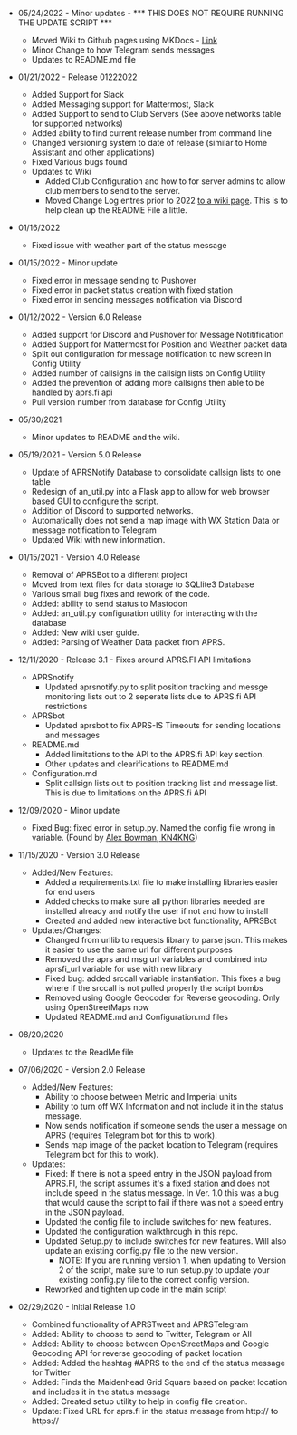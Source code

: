 * 05/24/2022 - Minor updates - *** THIS DOES NOT REQUIRE RUNNING THE UPDATE SCRIPT ***
    * Moved Wiki to Github pages using MKDocs - [Link](https://n8acl.github.io/aprsnotify)
    * Minor Change to how Telegram sends messages
    * Updates to README.md file

* 01/21/2022 - Release 01222022
    - Added Support for Slack
    - Added Messaging support for Mattermost, Slack
    - Added Support to send to Club Servers (See above networks table for supported networks)
    - Added ability to find current release number from command line
    - Changed versioning system to date of release (similar to Home Assistant and other applications)
    - Fixed Various bugs found
    - Updates to Wiki
      - Added Club Configuration and how to for server admins to allow club members to send to the server.
      - Moved Change Log entres prior to 2022 [to a wiki page](https://n8acl.github.io/n8acl/aprsnotify). This is to help clean up the README File a little.

* 01/16/2022
    - Fixed issue with weather part of the status message

* 01/15/2022 - Minor update
    - Fixed error in message sending to Pushover
    - Fixed error in packet status creation with fixed station
    - Fixed error in sending messages notification via Discord

* 01/12/2022 - Version 6.0 Release
    - Added support for Discord and Pushover for Message Notitification
    - Added Support for Mattermost for Position and Weather packet data
    - Split out configuration for message notification to new screen in Config Utility
    - Added number of callsigns in the callsign lists on Config Utility
    - Added the prevention of adding more callsigns then able to be handled by aprs.fi api
    - Pull version number from database for Config Utility

* 05/30/2021
    - Minor updates to README and the wiki. 

* 05/19/2021 - Version 5.0 Release
    - Update of APRSNotify Database to consolidate callsign lists to one table
    - Redesign of an_util.py into a Flask app to allow for web browser based GUI to configure the script.
    - Addition of Discord to supported networks.
    - Automatically does not send a map image with WX Station Data or message notification to Telegram
    - Updated Wiki with new information.

* 01/15/2021 - Version 4.0 Release
    - Removal of APRSBot to a different project
    - Moved from text files for data storage to SQLlite3 Database
    - Various small bug fixes and rework of the code.
    - Added: ability to send status to Mastodon
    - Added: an_util.py configuration utility for interacting with the database
    - Added: New wiki user guide.
    - Added: Parsing of Weather Data packet from APRS.

* 12/11/2020 - Release 3.1 - Fixes around APRS.FI API limitations
    - APRSnotify
      - Updated aprsnotify.py to split position tracking and messge monitoring lists out to 2 seperate lists due to APRS.fi API restrictions
    - APRSbot
      - Updated aprsbot to fix APRS-IS Timeouts for sending locations and messages
    - README.md
      - Added limitations to the API to the APRS.fi API key section.
      - Other updates and clearifications to README.md
    - Configuration.md
      - Split callsign lists out to position tracking list and message list. This is due to limitations on the APRS.fi API

* 12/09/2020 - Minor update
    - Fixed Bug: fixed error in setup.py. Named the config file wrong in variable. (Found by [Alex Bowman, KN4KNG](https://github.com/KN4KNG))

* 11/15/2020 - Version 3.0 Release
    - Added/New Features:
      - Added a requirements.txt file to make installing libraries easier for end users
      - Added checks to make sure all python libraries needed are installed already and notify the user if not and how to install
      - Created and added new interactive bot functionality, APRSBot
    - Updates/Changes:
      - Changed from urllib to requests library to parse json. This makes it easier to use the same url for different purposes
      - Removed the aprs and msg url variables and combined into aprsfi_url variable for use with new library
      - Fixed bug: added srccall variable instantiation. This fixes a bug where if the srccall is not pulled properly the script bombs
      - Removed using Google Geocoder for Reverse geocoding. Only using OpenStreetMaps now
      - Updated README.md and Configuration.md files

* 08/20/2020
    - Updates to the ReadMe file

* 07/06/2020 - Version 2.0 Release
    - Added/New Features:
      - Ability to choose between Metric and Imperial units
      - Ability to turn off WX Information and not include it in the status message.
      - Now sends notification if someone sends the user a message on APRS (requires Telegram bot for this to work).
      - Sends map image of the packet location to Telegram (requires Telegram bot for this to work).
    - Updates:
      - Fixed: If there is not a speed entry in the JSON payload from APRS.FI, the script assumes it's a fixed station and does not include speed in the status message. In Ver. 1.0 this was a bug that would cause the script to fail if there was not a speed entry in the JSON payload.
      - Updated the config file to include switches for new features.
      - Updated the configuration walkthrough in this repo.
      - Updated Setup.py to include switches for new features. Will also update an existing config.py file to the new version. 
        - NOTE: If you are running version 1, when updating to Version 2 of the script, make sure to run setup.py to update your existing config.py file to the correct config version.
      - Reworked and tighten up code in the main script

* 02/29/2020 - Initial Release 1.0
    - Combined functionality of APRSTweet and APRSTelegram
    - Added: Ability to choose to send to Twitter, Telegram or All
    - Added: Ability to choose between OpenStreetMaps and Google Geocoding API for reverse geocoding of packet location
    - Added: Added the hashtag #APRS to the end of the status message for Twitter
    - Added: Finds the Maidenhead Grid Square based on packet location and includes it in the status message
    - Added: Created setup utility to help in config file creation.
    - Update: Fixed URL for aprs.fi in the status message from http:// to https://